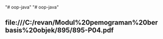 "# oop-java" 
"# oop-java" 

## file:///C:/revan/Modul%20pemograman%20berbasis%20objek/895/895-P04.pdf